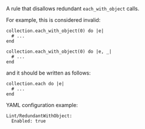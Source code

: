 A rule that disallows redundant `each_with_object` calls.

For example, this is considered invalid:

```
collection.each_with_object(0) do |e|
  # ...
end

collection.each_with_object(0) do |e, _|
  # ...
end
```

and it should be written as follows:

```
collection.each do |e|
  # ...
end
```

YAML configuration example:

```
Lint/RedundantWithObject:
  Enabled: true
```

